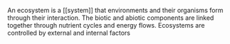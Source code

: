 An ecosystem is a [[system]] that environments and their organisms form through their interaction. The biotic and abiotic components are linked together through nutrient cycles and energy flows. Ecosystems are controlled by external and internal factors